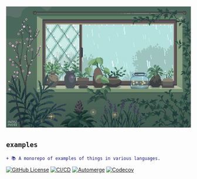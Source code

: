 <!-- markdownlint-disable MD041 MD010 -->
<p align="center">
  <img src="docs/logo.png"/>
</p>

## `examples`

```diff
+ 📚 A monorepo of examples of things in various languages.
```

<a href="LICENSE" target="_blank"><img src="https://img.shields.io/github/license/jmpa-io/examples.svg" alt="GitHub License"></a>
[![CI/CD](https://github.com/jmpa-io/examples/actions/workflows/cicd.yml/badge.svg)](https://github.com/jmpa-io/examples/actions/workflows/cicd.yml)
[![Automerge](https://github.com/jmpa-io/examples/actions/workflows/.github/workflows/dependabot-automerge.yml/badge.svg)](https://github.com/jmpa-io/examples/actions/workflows/.github/workflows/dependabot-automerge.yml)
[![Codecov](https://codecov.io/github/jmpa-io/examples/graph/badge.svg?token=8LXBLNQSOW)](https://codecov.io/github/jmpa-io/examples)

